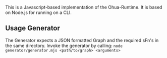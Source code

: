 This is a Javascript-based implementation of the Ohua-Runtime. It is based on Node.js for running on a CLI.

## Usage Generator
The Generator expects a JSON formatted Graph and the required sFn's in the same directory. Invoke the generator by calling:
```node generator/generator.mjs <path/to/graph> <arguments>```
